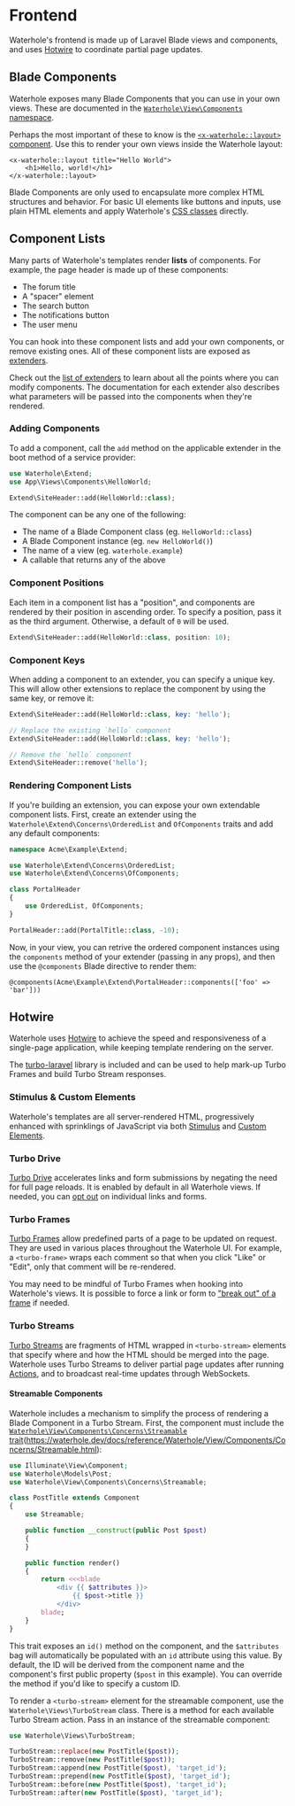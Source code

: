# Frontend

Waterhole's frontend is made up of Laravel Blade views and components, and uses [Hotwire](https://hotwired.dev) to coordinate partial page updates.

## Blade Components

Waterhole exposes many Blade Components that you can use in your own views. These are documented in the [`Waterhole\View\Components` namespace](https://waterhole.dev/docs/reference/Waterhole/View/Components.html).

Perhaps the most important of these to know is the [`<x-waterhole::layout>` component](https://waterhole.dev/docs/reference/Waterhole/View/Components/Layout.html). Use this to render your own views inside the Waterhole layout:

```blade
<x-waterhole::layout title="Hello World">
    <h1>Hello, world!</h1>
</x-waterhole::layout>
```

Blade Components are only used to encapsulate more complex HTML structures and behavior. For basic UI elements like buttons and inputs, use plain HTML elements and apply Waterhole's [CSS classes](./design/overview.md) directly.

## Component Lists

Many parts of Waterhole's templates render **lists** of components. For example, the page header is made up of these components:

-   The forum title
-   A "spacer" element
-   The search button
-   The notifications button
-   The user menu

You can hook into these component lists and add your own components, or remove existing ones. All of these component lists are exposed as [extenders](./extending.md#extenders).

Check out the [list of extenders](https://waterhole.dev/docs/reference/Waterhole/Extend.html) to learn about all the points where you can modify components. The documentation for each extender also describes what parameters will be passed into the components when they're rendered.

### Adding Components

To add a component, call the `add` method on the applicable extender in the boot method of a service provider:

```php
use Waterhole\Extend;
use App\Views\Components\HelloWorld;

Extend\SiteHeader::add(HelloWorld::class);
```

The component can be any one of the following:

-   The name of a Blade Component class (eg. `HelloWorld::class`)
-   A Blade Component instance (eg. `new HelloWorld()`)
-   The name of a view (eg. `waterhole.example`)
-   A callable that returns any of the above

### Component Positions

Each item in a component list has a "position", and components are rendered by their position in ascending order. To specify a position, pass it as the third argument. Otherwise, a default of `0` will be used.

```php
Extend\SiteHeader::add(HelloWorld::class, position: 10);
```

### Component Keys

When adding a component to an extender, you can specify a unique key. This will allow other extensions to replace the component by using the same key, or remove it:

```php
Extend\SiteHeader::add(HelloWorld::class, key: 'hello');

// Replace the existing `hello` component
Extend\SiteHeader::add(HelloWorld::class, key: 'hello');

// Remove the `hello` component
Extend\SiteHeader::remove('hello');
```

### Rendering Component Lists

If you're building an extension, you can expose your own extendable component lists. First, create an extender using the `Waterhole\Extend\Concerns\OrderedList` and `OfComponents` traits and add any default components:

```php
namespace Acme\Example\Extend;

use Waterhole\Extend\Concerns\OrderedList;
use Waterhole\Extend\Concerns\OfComponents;

class PortalHeader
{
    use OrderedList, OfComponents;
}

PortalHeader::add(PortalTitle::class, -10);
```

Now, in your view, you can retrive the ordered component instances using the `components` method of your extender (passing in any props), and then use the `@components` Blade directive to render them:

```blade
@components(Acme\Example\Extend\PortalHeader::components(['foo' => 'bar']))
```

## Hotwire

Waterhole uses [Hotwire](https://hotwired.dev) to achieve the speed and responsiveness of a single-page application, while keeping template rendering on the server.

The [turbo-laravel](https://github.com/tonysm/turbo-laravel) library is included and can be used to help mark-up Turbo Frames and build Turbo Stream responses.

### Stimulus & Custom Elements

Waterhole's templates are all server-rendered HTML, progressively enhanced with sprinklings of JavaScript via both [Stimulus](https://stimulus.hotwired.dev) and [Custom Elements](https://developer.mozilla.org/en-US/docs/Web/Web_Components/Using_custom_elements).

### Turbo Drive

[Turbo Drive](https://turbo.hotwired.dev/handbook/drive) accelerates links and form submissions by negating the need for full page reloads. It is enabled by default in all Waterhole views. If needed, you can [opt out](https://turbo.hotwired.dev/handbook/drive#disabling-turbo-drive-on-specific-links-or-forms) on individual links and forms.

### Turbo Frames

[Turbo Frames](https://turbo.hotwired.dev/handbook/frames) allow predefined parts of a page to be updated on request. They are used in various places throughout the Waterhole UI. For example, a `<turbo-frame>` wraps each comment so that when you click "Like" or "Edit", only that comment will be re-rendered.

You may need to be mindful of Turbo Frames when hooking into Waterhole's views. It is possible to force a link or form to ["break out" of a frame](https://turbo.hotwired.dev/handbook/frames#targeting-navigation-into-or-out-of-a-frame) if needed.

### Turbo Streams

[Turbo Streams](https://turbo.hotwired.dev/handbook/streams) are fragments of HTML wrapped in `<turbo-stream>` elements that specify where and how the HTML should be merged into the page. Waterhole uses Turbo Streams to deliver partial page updates after running [Actions](./actions.md), and to broadcast real-time updates through WebSockets.

#### Streamable Components

Waterhole includes a mechanism to simplify the process of rendering a Blade Component in a Turbo Stream. First, the component must include the [`Waterhole\View\Components\Concerns\Streamable` trait]()(https://waterhole.dev/docs/reference/Waterhole/View/Components/Concerns/Streamable.html):

```php
use Illuminate\View\Component;
use Waterhole\Models\Post;
use Waterhole\View\Components\Concerns\Streamable;

class PostTitle extends Component
{
    use Streamable;

    public function __construct(public Post $post)
    {
    }

    public function render()
    {
        return <<<blade
            <div {{ $attributes }}>
                {{ $post->title }}
            </div>
        blade;
    }
}
```

This trait exposes an `id()` method on the component, and the `$attributes` bag will automatically be populated with an `id` attribute using this value. By default, the ID will be derived from the component name and the component's first public property (`$post` in this example). You can override the method if you'd like to specify a custom ID.

To render a `<turbo-stream>` element for the streamable component, use the `Waterhole\Views\TurboStream` class. There is a method for each available Turbo Stream action. Pass in an instance of the streamable component:

```php
use Waterhole\Views\TurboStream;

TurboStream::replace(new PostTitle($post));
TurboStream::remove(new PostTitle($post));
TurboStream::append(new PostTitle($post), 'target_id');
TurboStream::prepend(new PostTitle($post), 'target_id');
TurboStream::before(new PostTitle($post), 'target_id');
TurboStream::after(new PostTitle($post), 'target_id');
```
